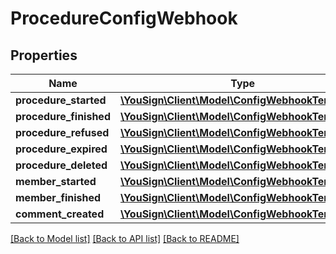 # ProcedureConfigWebhook

## Properties
Name | Type | Description | Notes
------------ | ------------- | ------------- | -------------
**procedure_started** | [**\YouSign\Client\Model\ConfigWebhookTemplate[]**](ConfigWebhookTemplate.md) |  | [optional] 
**procedure_finished** | [**\YouSign\Client\Model\ConfigWebhookTemplate[]**](ConfigWebhookTemplate.md) |  | [optional] 
**procedure_refused** | [**\YouSign\Client\Model\ConfigWebhookTemplate[]**](ConfigWebhookTemplate.md) |  | [optional] 
**procedure_expired** | [**\YouSign\Client\Model\ConfigWebhookTemplate[]**](ConfigWebhookTemplate.md) |  | [optional] 
**procedure_deleted** | [**\YouSign\Client\Model\ConfigWebhookTemplate[]**](ConfigWebhookTemplate.md) |  | [optional] 
**member_started** | [**\YouSign\Client\Model\ConfigWebhookTemplate[]**](ConfigWebhookTemplate.md) |  | [optional] 
**member_finished** | [**\YouSign\Client\Model\ConfigWebhookTemplate[]**](ConfigWebhookTemplate.md) |  | [optional] 
**comment_created** | [**\YouSign\Client\Model\ConfigWebhookTemplate[]**](ConfigWebhookTemplate.md) |  | [optional] 

[[Back to Model list]](../README.md#documentation-for-models) [[Back to API list]](../README.md#documentation-for-api-endpoints) [[Back to README]](../README.md)


